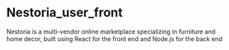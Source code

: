 # Nestoria_user_front
Nestoria is a multi-vendor online marketplace specializing in furniture and home decor, built using React for the front end and Node.js for the back end
